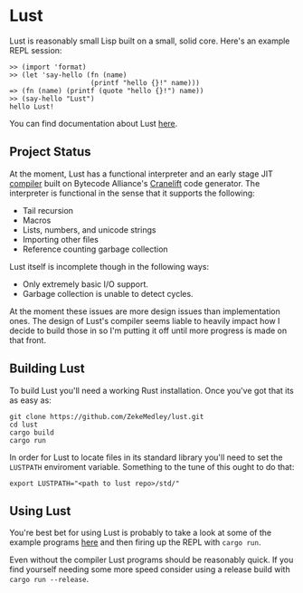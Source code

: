 # Lust

Lust is reasonably small Lisp built on a small, solid core. Here's an example
REPL session:

```
>> (import 'format)
>> (let 'say-hello (fn (name)
                    (printf "hello {}!" name)))
=> (fn (name) (printf (quote "hello {}!") name))
>> (say-hello "Lust")
hello Lust!
```

You can find documentation about Lust [here](https://zmedley.com/lust).

## Project Status

At the moment, Lust has a functional interpreter and an early stage JIT
[compiler](https://www.github.com/ZekeMedley/lustc) built on Bytecode Alliance's
[Cranelift](https://github.com/bytecodealliance/wasmtime/tree/main/cranelift)
code generator. The interpreter is functional in the sense that it supports the
following:

- Tail recursion
- Macros
- Lists, numbers, and unicode strings
- Importing other files
- Reference counting garbage collection

Lust itself is incomplete though in the following ways:

- Only extremely basic I/O support.
- Garbage collection is unable to detect cycles.

At the moment these issues are more design issues than implementation ones. The
design of Lust's compiler seems liable to heavily impact how I decide to build
those in so I'm putting it off until more progress is made on that front.

## Building Lust

To build Lust you'll need a working Rust installation. Once you've got that its
as easy as:

```
git clone https://github.com/ZekeMedley/lust.git
cd lust
cargo build
cargo run
```

In order for Lust to locate files in its standard library you'll need to set the
`LUSTPATH` enviroment variable. Something to the tune of this ought to do that:

```
export LUSTPATH="<path to lust repo>/std/"
```

## Using Lust

You're best bet for using Lust is probably to take a look at some of the example
programs [here](https://github.com/ZekeMedley/lust/tree/master/lust-programs)
and then firing up the REPL with `cargo run`.

Even without the compiler Lust programs should be reasonably quick. If you find
yourself needing some more speed consider using a release build with `cargo run
--release`.
